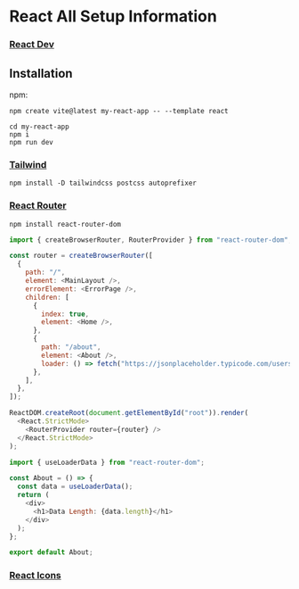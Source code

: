 # React All Setup Information

### [React Dev](https://react.dev/)

## Installation

npm:

```
npm create vite@latest my-react-app -- --template react
```

```
cd my-react-app
npm i
npm run dev
```

### [Tailwind](https://tailwindcss.com/docs/installation)

```
npm install -D tailwindcss postcss autoprefixer
```

### [React Router](https://reactrouter.com/en/main)

```
npm install react-router-dom
```

```js
import { createBrowserRouter, RouterProvider } from "react-router-dom";

const router = createBrowserRouter([
  {
    path: "/",
    element: <MainLayout />,
    errorElement: <ErrorPage />,
    children: [
      {
        index: true,
        element: <Home />,
      },
      {
        path: "/about",
        element: <About />,
        loader: () => fetch("https://jsonplaceholder.typicode.com/users"),
      },
    ],
  },
]);

ReactDOM.createRoot(document.getElementById("root")).render(
  <React.StrictMode>
    <RouterProvider router={router} />
  </React.StrictMode>
);
```

```js
import { useLoaderData } from "react-router-dom";

const About = () => {
  const data = useLoaderData();
  return (
    <div>
      <h1>Data Length: {data.length}</h1>
    </div>
  );
};

export default About;
```

### [React Icons](https://react-icons.github.io/react-icons/)
